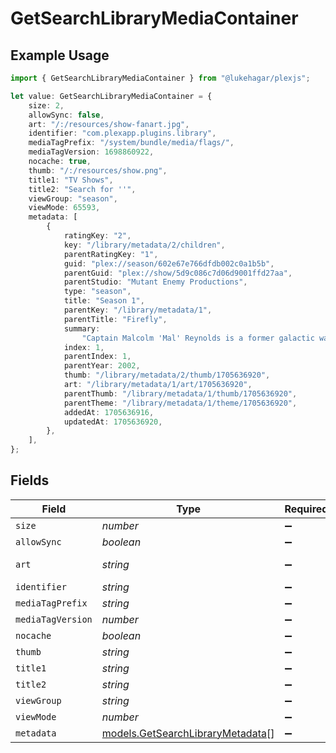 # GetSearchLibraryMediaContainer

## Example Usage

```typescript
import { GetSearchLibraryMediaContainer } from "@lukehagar/plexjs";

let value: GetSearchLibraryMediaContainer = {
    size: 2,
    allowSync: false,
    art: "/:/resources/show-fanart.jpg",
    identifier: "com.plexapp.plugins.library",
    mediaTagPrefix: "/system/bundle/media/flags/",
    mediaTagVersion: 1698860922,
    nocache: true,
    thumb: "/:/resources/show.png",
    title1: "TV Shows",
    title2: "Search for ''",
    viewGroup: "season",
    viewMode: 65593,
    metadata: [
        {
            ratingKey: "2",
            key: "/library/metadata/2/children",
            parentRatingKey: "1",
            guid: "plex://season/602e67e766dfdb002c0a1b5b",
            parentGuid: "plex://show/5d9c086c7d06d9001ffd27aa",
            parentStudio: "Mutant Enemy Productions",
            type: "season",
            title: "Season 1",
            parentKey: "/library/metadata/1",
            parentTitle: "Firefly",
            summary:
                "Captain Malcolm 'Mal' Reynolds is a former galactic war veteran who is the captain of the transport ship \"Serenity\". Mal and his crew, ensign Zoe Alleyne Washburne; Zoe's husband, pilot Hoban 'Wash' Washburne; muscular mercenary Jayne Cobb; young mechanic Kaylee Frye; former Alliance medical officer Simon Tam; his disturbed teenage sister River (both on the run from the interplanetary government \"The Alliance\"); the beautiful courtesan Inara Serra; and preacher Shepherd Book do any jobs, legal or illegal, they can find as the Serenity crew travels across the outskirts of outer space.",
            index: 1,
            parentIndex: 1,
            parentYear: 2002,
            thumb: "/library/metadata/2/thumb/1705636920",
            art: "/library/metadata/1/art/1705636920",
            parentThumb: "/library/metadata/1/thumb/1705636920",
            parentTheme: "/library/metadata/1/theme/1705636920",
            addedAt: 1705636916,
            updatedAt: 1705636920,
        },
    ],
};
```

## Fields

| Field                                                                      | Type                                                                       | Required                                                                   | Description                                                                | Example                                                                    |
| -------------------------------------------------------------------------- | -------------------------------------------------------------------------- | -------------------------------------------------------------------------- | -------------------------------------------------------------------------- | -------------------------------------------------------------------------- |
| `size`                                                                     | *number*                                                                   | :heavy_minus_sign:                                                         | N/A                                                                        | 2                                                                          |
| `allowSync`                                                                | *boolean*                                                                  | :heavy_minus_sign:                                                         | N/A                                                                        | false                                                                      |
| `art`                                                                      | *string*                                                                   | :heavy_minus_sign:                                                         | N/A                                                                        | /:/resources/show-fanart.jpg                                               |
| `identifier`                                                               | *string*                                                                   | :heavy_minus_sign:                                                         | N/A                                                                        | com.plexapp.plugins.library                                                |
| `mediaTagPrefix`                                                           | *string*                                                                   | :heavy_minus_sign:                                                         | N/A                                                                        | /system/bundle/media/flags/                                                |
| `mediaTagVersion`                                                          | *number*                                                                   | :heavy_minus_sign:                                                         | N/A                                                                        | 1698860922                                                                 |
| `nocache`                                                                  | *boolean*                                                                  | :heavy_minus_sign:                                                         | N/A                                                                        | true                                                                       |
| `thumb`                                                                    | *string*                                                                   | :heavy_minus_sign:                                                         | N/A                                                                        | /:/resources/show.png                                                      |
| `title1`                                                                   | *string*                                                                   | :heavy_minus_sign:                                                         | N/A                                                                        | TV Shows                                                                   |
| `title2`                                                                   | *string*                                                                   | :heavy_minus_sign:                                                         | N/A                                                                        | Search for ''                                                              |
| `viewGroup`                                                                | *string*                                                                   | :heavy_minus_sign:                                                         | N/A                                                                        | season                                                                     |
| `viewMode`                                                                 | *number*                                                                   | :heavy_minus_sign:                                                         | N/A                                                                        | 65593                                                                      |
| `metadata`                                                                 | [models.GetSearchLibraryMetadata](../models/getsearchlibrarymetadata.md)[] | :heavy_minus_sign:                                                         | N/A                                                                        |                                                                            |